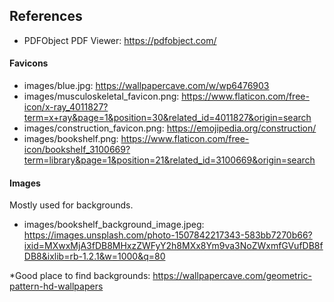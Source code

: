 ## References

- PDFObject PDF Viewer: https://pdfobject.com/


#### Favicons 
- images/blue.jpg: https://wallpapercave.com/w/wp6476903
- images/musculoskeletal_favicon.png: https://www.flaticon.com/free-icon/x-ray_4011827?term=x+ray&page=1&position=30&related_id=4011827&origin=search
- images/construction_favicon.png: https://emojipedia.org/construction/
- images/bookshelf.png: https://www.flaticon.com/free-icon/bookshelf_3100669?term=library&page=1&position=21&related_id=3100669&origin=search

#### Images
Mostly used for backgrounds. 
- images/bookshelf_background_image.jpeg: https://images.unsplash.com/photo-1507842217343-583bb7270b66?ixid=MXwxMjA3fDB8MHxzZWFyY2h8MXx8Ym9va3NoZWxmfGVufDB8fDB8&ixlib=rb-1.2.1&w=1000&q=80


*Good place to find backgrounds: https://wallpapercave.com/geometric-pattern-hd-wallpapers
